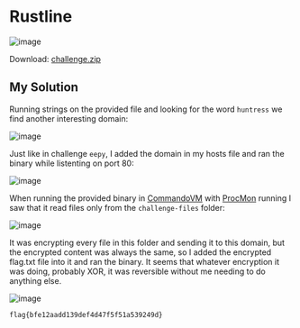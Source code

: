 # Rustline

![image](https://github.com/user-attachments/assets/9e82ace9-1bb1-4804-aa94-03bc7f82cb46)


Download: [challenge.zip](https://raw.githubusercontent.com/LazyTitan33/CTF-Writeups/refs/heads/main/Huntress-CTF-2024/challenge-files/challenge-rustline.zip)

## My Solution

Running strings on the provided file and looking for the word `huntress` we find another interesting domain:  

![image](https://github.com/user-attachments/assets/d627767c-8c42-4cd9-bd0c-f3f403343a37)

Just like in challenge `eepy`, I added the domain in my hosts file and ran the binary while listenting on port 80:  

![image](https://github.com/user-attachments/assets/1ebfa755-eb35-48c8-b47f-2572e1c55f3e)

When running the provided binary in [CommandoVM](https://github.com/mandiant/commando-vm) with [ProcMon](https://learn.microsoft.com/en-us/sysinternals/downloads/procmon) running I saw that it read files only from the `challenge-files` folder:  

![image](https://github.com/user-attachments/assets/81f0db72-b42c-4ccf-b92e-b4af898bd607)

It was encrypting every file in this folder and sending it to this domain, but the encrypted content was always the same, so I added the encrypted flag.txt file into it and ran the binary. It seems that whatever encryption it was doing, probably XOR, it was reversible without me needing to do anything else.

![image](https://github.com/user-attachments/assets/e39648b2-a18b-4cf2-8f15-ac09797c342c)


`flag{bfe12aadd139def4d47f5f51a539249d}`
